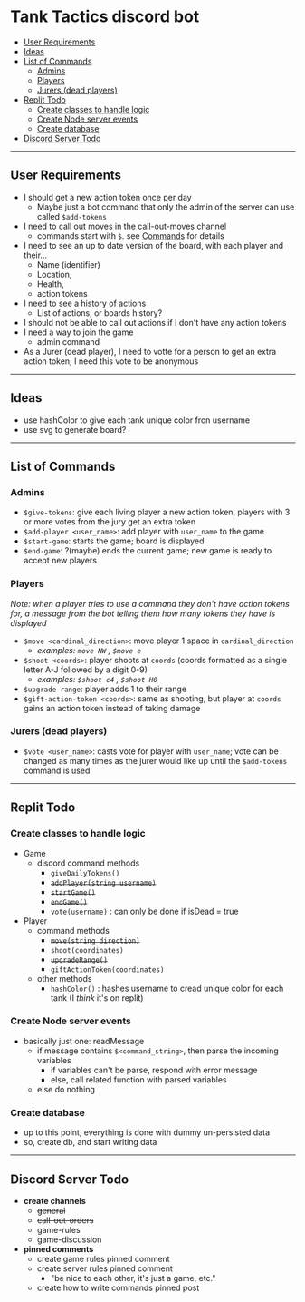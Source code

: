 # Tank Tactics discord bot <!-- omit in toc -->
- [User Requirements](#user-requirements)
- [Ideas](#ideas)
- [List of Commands](#list-of-commands)
  - [Admins](#admins)
  - [Players](#players)
  - [Jurers (dead players)](#jurers-dead-players)
- [Replit Todo](#replit-todo)
  - [Create classes to handle logic](#create-classes-to-handle-logic)
  - [Create Node server events](#create-node-server-events)
  - [Create database](#create-database)
- [Discord Server Todo](#discord-server-todo)

---

## User Requirements
- I should get a new action token once per day
  - Maybe just a bot command that only the admin of the server can use called `$add-tokens`
- I need to call out moves in the call-out-moves channel
  - commands start with `$`. see [Commands](#commands) for details
- I need to see an up to date version of the board, with each player and their...
  - Name (identifier)
  - Location,
  - Health,
  - action tokens
- I need to see a history of actions
  - List of actions, or boards history?
- I should not be able to call out actions if I don't have any action tokens
- I need a way to join the game
  - admin command
- As a Jurer (dead player), I need to votte for a person to get an extra action token; I need this vote to be anonymous

---

## Ideas
- use hashColor to give each tank unique color fron username
- use svg to generate board?

---

## List of Commands
### Admins
- `$give-tokens`: give each living player a new action token, players with 3 or more votes from the jury get an extra token
- `$add-player <user_name>`: add player with `user_name` to the game
- `$start-game`: starts the game; board is displayed
- `$end-game`: ?(maybe) ends the current game; new game is ready to accept new players
### Players
*Note: when a player tries to use a command they don't have action tokens for, a message from the bot telling them how many tokens they have is displayed*
- `$move <cardinal_direction>`: move player 1 space in `cardinal_direction`
  - *examples: `move NW` , `$move e`*
- `$shoot <coords>`: player shoots at `coords` (coords formatted as a single letter A-J followed by a digit 0-9)
  - *examples: `$shoot c4` , `$shoot H0`*
- `$upgrade-range`: player adds 1 to their range
- `$gift-action-token <coords>`: same as shooting, but player at `coords` gains an action token instead of taking damage
### Jurers (dead players)
- `$vote <user_name>`: casts vote for player with `user_name`; vote can be changed as many times as the jurer would like up until the `$add-tokens` command is used

---

## Replit Todo
### Create classes to handle logic
- Game
  - discord command methods
    - `giveDailyTokens()`
    - ~~`addPlayer(string username)`~~
    - ~~`startGame()`~~
    - ~~`endGame()`~~
    - `vote(username)` : can only be done if isDead = true
- Player
  - command methods
    - ~~`move(string direction)`~~
    - `shoot(coordinates)`
    - ~~`upgradeRange()`~~
    - `giftActionToken(coordinates)`
  - other methods
    - `hashColor()` : hashes username to cread unique color for each tank (I *think* it's on replit)
### Create Node server events
- basically just one: readMessage
  - if message contains `$<command_string>`, then parse the incoming variables
    - if variables can't be parse, respond with error message
    - else, call related function with parsed variables
  - else do nothing
### Create database
- up to this point, everything is done with dummy un-persisted data
- so, create db, and start writing data

---

## Discord Server Todo
- **create channels**
  - ~~general~~
  - ~~call-out-orders~~
  - game-rules
  - game-discussion
- **pinned comments**
  - create game rules pinned comment
  - create server rules pinned comment
    - "be nice to each other, it's just a game, etc."
  - create how to write commands pinned post

